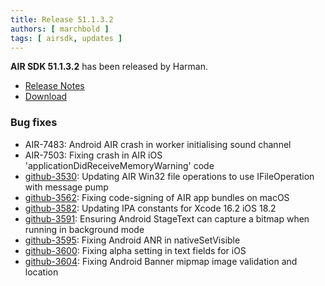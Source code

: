 ```yaml
---
title: Release 51.1.3.2
authors: [ marchbold ]
tags: [ airsdk, updates ]
---
```


**AIR SDK 51.1.3.2** has been released by Harman.  

- [Release Notes](https://airsdk.harman.com/api/versions/51.1.3.3/release-notes/Release_Notes_AIR_SDK_51.1.3.pdf)  
- [Download](https://airsdk.harman.com/download/51.1.3.2)  


### Bug fixes

- AIR-7483: Android AIR crash in worker initialising sound channel
- AIR-7503: Fixing crash in AIR iOS 'applicationDidReceiveMemoryWarning' code
- [github-3530](https://github.com/airsdk/Adobe-Runtime-Support/issues/3530): Updating AIR Win32 file operations to use IFileOperation with message pump
- [github-3562](https://github.com/airsdk/Adobe-Runtime-Support/issues/3562): Fixing code-signing of AIR app bundles on macOS
- [github-3582](https://github.com/airsdk/Adobe-Runtime-Support/issues/3582): Updating IPA constants for Xcode 16.2 iOS 18.2
- [github-3591](https://github.com/airsdk/Adobe-Runtime-Support/issues/3591): Ensuring Android StageText can capture a bitmap when running in background mode
- [github-3595](https://github.com/airsdk/Adobe-Runtime-Support/issues/3595): Fixing Android ANR in nativeSetVisible
- [github-3600](https://github.com/airsdk/Adobe-Runtime-Support/issues/3600): Fixing alpha setting in text fields for iOS
- [github-3604](https://github.com/airsdk/Adobe-Runtime-Support/issues/3604): Fixing Android Banner mipmap image validation and location

